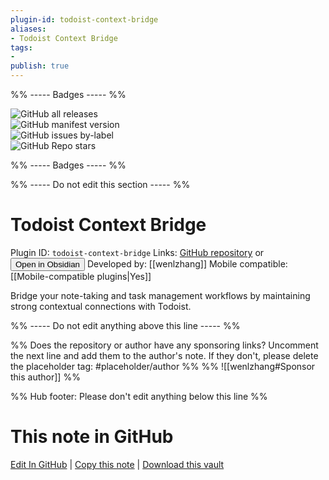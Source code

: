 ```yaml
---
plugin-id: todoist-context-bridge
aliases:
- Todoist Context Bridge
tags: 
- 
publish: true
---
```


%% ----- Badges ----- %%

![GitHub all releases](https://img.shields.io/github/downloads/wenlzhang/obsidian-todoist-context-bridge/total?color=573E7A&logo=github&style=for-the-badge)   
![GitHub manifest version](https://img.shields.io/github/manifest-json/v/wenlzhang/obsidian-todoist-context-bridge?color=573E7A&logo=github&style=for-the-badge)   
![GitHub issues by-label](https://img.shields.io/github/issues/wenlzhang/obsidian-todoist-context-bridge/help%20wanted?color=573E7A&logo=github&style=for-the-badge)   
![GitHub Repo stars](https://img.shields.io/github/stars/wenlzhang/obsidian-todoist-context-bridge?color=573E7A&logo=github&style=for-the-badge)

%% ----- Badges ----- %%

%% ----- Do not edit this section ----- %%

# Todoist Context Bridge

Plugin ID: `todoist-context-bridge`
Links: [GitHub repository](https://github.com/wenlzhang/obsidian-todoist-context-bridge) or [<button id=HH>Open in Obsidian</button>](obsidian://show-plugin?id=todoist-context-bridge)
Developed by: [[wenlzhang]]
Mobile compatible: [[Mobile-compatible plugins|Yes]]

Bridge your note-taking and task management workflows by maintaining strong contextual connections with Todoist.

%% ----- Do not edit anything above this line ----- %% 

%% Does the repository or author have any sponsoring links? Uncomment the next line and add them to the author's note. If they don't, please delete the placeholder tag: #placeholder/author %%
%% ![[wenlzhang#Sponsor this author]] %%

%% Hub footer: Please don't edit anything below this line %%

# This note in GitHub

<span class="git-footer">[Edit In GitHub](https://github.dev/obsidian-community/obsidian-hub/blob/main/02%20-%20Community%20Expansions/02.05%20All%20Community%20Expansions/Plugins/todoist-context-bridge.md "git-hub-edit-note") | [Copy this note](https://raw.githubusercontent.com/obsidian-community/obsidian-hub/main/02%20-%20Community%20Expansions/02.05%20All%20Community%20Expansions/Plugins/todoist-context-bridge.md "git-hub-copy-note") | [Download this vault](https://github.com/obsidian-community/obsidian-hub/archive/refs/heads/main.zip "git-hub-download-vault") </span>

